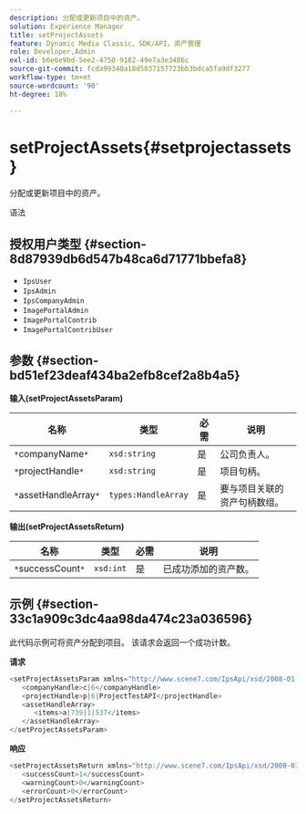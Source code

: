 ```yaml
---
description: 分配或更新项目中的资产。
solution: Experience Manager
title: setProjectAssets
feature: Dynamic Media Classic，SDK/API，资产管理
role: Developer,Admin
exl-id: b6e6e9bd-5ee2-4750-9182-49e7a3e3486c
source-git-commit: fcda99340a18d5037157723bb3bdca5fa9df3277
workflow-type: tm+mt
source-wordcount: '90'
ht-degree: 18%

---
```


# setProjectAssets{#setprojectassets}

分配或更新项目中的资产。

语法

## 授权用户类型 {#section-8d87939db6d547b48ca6d71771bbefa8}

* `IpsUser`
* `IpsAdmin`
* `IpsCompanyAdmin`
* `ImagePortalAdmin`
* `ImagePortalContrib`
* `ImagePortalContribUser`

## 参数 {#section-bd51ef23deaf434ba2efb8cef2a8b4a5}

**输入(setProjectAssetsParam)**

| 名称 | 类型 | 必需 | 说明 |
|---|---|---|---|
| `*`companyName`*` | `xsd:string` | 是 | 公司负责人。 |
| `*`projectHandle`*` | `xsd:string` | 是 | 项目句柄。 |
| `*`assetHandleArray`*` | `types:HandleArray` | 是 | 要与项目关联的资产句柄数组。 |

**输出(setProjectAssetsReturn)**

| 名称 | 类型 | 必需 | 说明 |
|---|---|---|---|
| `*`successCount`*` | `xsd:int` | 是 | 已成功添加的资产数。 |

## 示例 {#section-33c1a909c3dc4aa98da474c23a036596}

此代码示例可将资产分配到项目。 该请求会返回一个成功计数。

**请求**

```java
<setProjectAssetsParam xmlns="http://www.scene7.com/IpsApi/xsd/2008-01-15">
   <companyHandle>c|6</companyHandle>
   <projectHandle>p|6|ProjectTestAPI</projectHandle>
   <assetHandleArray>
      <items>a|739|1|537</items>
   </assetHandleArray>
</setProjectAssetsParam>
```

**响应**

```java
<setProjectAssetsReturn xmlns="http://www.scene7.com/IpsApi/xsd/2008-01-15">
   <successCount>1</successCount>
   <warningCount>0</warningCount>
   <errorCount>0</errorCount>
</setProjectAssetsReturn>
```
